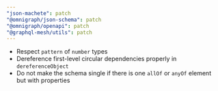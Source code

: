 ```yaml
---
"json-machete": patch
"@omnigraph/json-schema": patch
"@omnigraph/openapi": patch
"@graphql-mesh/utils": patch
---
```


- Respect `pattern` of `number` types
- Dereference first-level circular dependencies properly in `dereferenceObject`
- Do not make the schema single if there is one `allOf` or `anyOf` element but with properties
